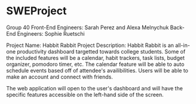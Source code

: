 # SWEProject
Group 40
Front-End Engineers: Sarah Perez and Alexa Melnychuk
Back- End Engineers: Sophie Ruetschi


Project Name: Habbit Rabbit
Project Description: Habbit Rabbit is an all-in-one productivity dashboard targetted towards college students. Some of the included features will be a calendar, habit trackers, task lists, budget organizer, pomodoro timer, etc. The calendar feature will be able to auto schedule events based off of attendee's availibilities. Users will be able to make an account and connect with friends.

The web application will open to the user's dashboard and will have the specific features accessible on the left-hand side of the screen. 